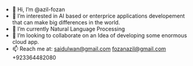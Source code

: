 - 👋 Hi, I’m @azil-fozan
- 👀 I’m interested in AI based or enterprice applications developement that can make big differences in the world.
- 🌱 I’m currently Natural Language Processing
- 💞️ I’m looking to collaborate on an Idea of developing some enormous cloud app.
- 📫 Reach me at:
        saidulwan@gmail.com
        fozanazil@gmail.com
        +923364482080

